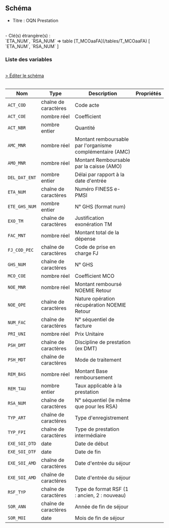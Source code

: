 ## Schéma

- Titre : OQN Prestation
<br />
- Clé(s) étrangère(s) : <br />
`ETA_NUM`, `RSA_NUM` => table [T_MCOaaFA](/tables/T_MCOaaFA) [ `ETA_NUM`, `RSA_NUM` ]<br />

### Liste des variables
<br />
<div>
    <a href="https://gitlab.com/healthdatahub/schema-snds/edit/master/schemas/PMSI%20MCO/T_MCOaaFB.json"  
    arget="_blank" rel="noopener noreferrer">> Éditer le schéma</a>
    <OutboundLink />
</div>
<br />

Nom|Type|Description|Propriétés
-|-|-|-
`ACT_COD`|chaîne de caractères|Code acte||
`ACT_COE`|nombre réel|Coefficient||
`ACT_NBR`|nombre entier|Quantité||
`AMC_MNR`|nombre réel|Montant remboursable par l&#x27;organisme complémentaire (AMC)||
`AMO_MNR`|nombre réel|Montant Remboursable par la caisse (AMO)||
`DEL_DAT_ENT`|nombre entier|Délai par rapport à la date d&#x27;entrée||
`ETA_NUM`|chaîne de caractères|Numéro FINESS e-PMSI||
`ETE_GHS_NUM`|nombre entier|N° GHS (format num)||
`EXO_TM`|chaîne de caractères|Justification exonération TM||
`FAC_MNT`|nombre réel|Montant total de la dépense||
`FJ_COD_PEC`|chaîne de caractères|Code de prise en charge FJ||
`GHS_NUM`|chaîne de caractères|N° GHS||
`MCO_COE`|nombre réel|Coefficient MCO||
`NOE_MNR`|nombre réel|Montant remboursé NOEMIE Retour||
`NOE_OPE`|chaîne de caractères|Nature opération récupération NOEMIE Retour||
`NUM_FAC`|chaîne de caractères|N° séquentiel de facture||
`PRI_UNI`|nombre réel|Prix Unitaire||
`PSH_DMT`|chaîne de caractères|Discipline de prestation (ex DMT)||
`PSH_MDT`|chaîne de caractères|Mode de traitement||
`REM_BAS`|nombre réel|Montant Base remboursement||
`REM_TAU`|nombre entier|Taux applicable à la prestation||
`RSA_NUM`|chaîne de caractères|N° séquentiel (le même que pour les RSA)||
`TYP_ART`|chaîne de caractères|Type d&#x27;enregistrement||
`TYP_FPI`|chaîne de caractères|Type de prestation intermédiaire||
`EXE_SOI_DTD`|date|Date de début||
`EXE_SOI_DTF`|date|Date de fin||
`EXE_SOI_AMD`|chaîne de caractères|Date d&#x27;entrée du séjour||
`EXE_SOI_AMD`|chaîne de caractères|Date d&#x27;entrée du séjour||
`RSF_TYP`|chaîne de caractères|Type de format RSF (1 : ancien, 2 : nouveau)||
`SOR_ANN`|chaîne de caractères|Année de fin de séjour||
`SOR_MOI`|date|Mois de fin de séjour||

